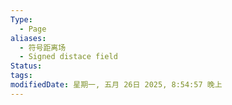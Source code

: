 ```yaml
---
Type:
  - Page
aliases:
  - 符号距离场
  - Signed distace field
Status: 
tags: 
modifiedDate: 星期一, 五月 26日 2025, 8:54:57 晚上
---
```

